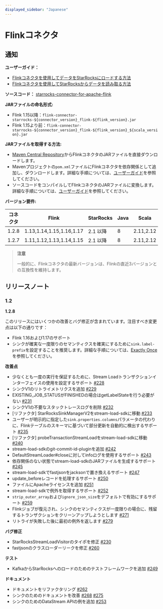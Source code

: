 ```yaml
---
displayed_sidebar: "Japanese"
---
```


# Flinkコネクタ

## **通知**

**ユーザーガイド：**

- [Flinkコネクタを使用してデータをStarRocksにロードする方法](../loading/Flink-connector-starrocks.md)
- [Flinkコネクタを使用してStarRocksからデータを読み取る方法](../unloading/Flink_connector.md)

**ソースコード：** [starrocks-connector-for-apache-flink](https://github.com/StarRocks/starrocks-connector-for-apache-flink)

**JARファイルの命名形式:**

- Flink 1.15以降：`flink-connector-starrocks-${connector_version}_flink-${flink_version}.jar`
- Flink 1.15より前：`flink-connector-starrocks-${connector_version}_flink-${flink_version}_${scala_version}.jar`

**JARファイルを取得する方法:**

- [Maven Central Repository](https://repo1.maven.org/maven2/com/starrocks)からFlinkコネクタのJARファイルを直接ダウンロードします。
- Mavenプロジェクトの`pom.xml`ファイルにFlinkコネクタを依存関係として追加し、ダウンロードします。詳細な手順については、[ユーザーガイド](../loading/Flink-connector-starrocks.md#obtain-flink-connector)を参照してください。
- ソースコードをコンパイルしてFlinkコネクタのJARファイルに変換します。詳細な手順については、[ユーザーガイド](../loading/Flink-connector-starrocks.md#obtain-flink-connector)を参照してください。

**バージョン要件:**

| コネクタ | Flink                    | StarRocks     | Java | Scala     |
| --------- | ------------------------ | ------------- | ---- | --------- |
| 1.2.8     | 1.13,1.14,1.15,1.16,1.17 | 2.1 以降      | 8    | 2.11,2.12 |
| 1.2.7     | 1.11,1.12,1.13,1.14,1.15 | 2.1 以降      | 8    | 2.11,2.12 |

> **注意**
>
> 一般的に、Flinkコネクタの最新バージョンは、Flinkの直近3バージョンとの互換性を維持します。

## **リリースノート**

### 1.2

**1.2.8**

このリリースにはいくつかの改善とバグ修正が含まれています。注目すべき変更点は以下の通りです：

- Flink 1.16および1.17のサポート
- シンクが確実な一度限りのセマンティクスを確実にするために`sink.label-prefix`を設定することを推奨します。詳細な手順については、[Exactly Once](../loading/Flink-connector-starrocks.md#exactly-once)を参照してください。

**改善点**

- 少なくとも一度の実行を保証するために、Stream Loadトランザクションインターフェイスの使用を設定するサポート [#228](https://github.com/StarRocks/starrocks-connector-for-apache-flink/pull/228)
- シンクV1のリトライメトリクスを追加 [#229](https://github.com/StarRocks/starrocks-connector-for-apache-flink/pull/229)
- EXISTING_JOB_STATUSがFINISHEDの場合はgetLabelStateを行う必要がない [#231](https://github.com/StarRocks/starrocks-connector-for-apache-flink/pull/231)
- シンクV1の不要なスタックトレースログを削除 [#232](https://github.com/StarRocks/starrocks-connector-for-apache-flink/pull/232)
- [リファクタ] StarRocksSinkManagerV2をstream-load-sdkに移動 [#233](https://github.com/StarRocks/starrocks-connector-for-apache-flink/pull/233)
- ユーザーが明示的に指定した`sink.properties.columns`パラメータの代わりに、Flinkテーブルのスキーマに基づいて部分更新を自動的に検出するサポート [#235](https://github.com/StarRocks/starrocks-connector-for-apache-flink/pull/235)
- [リファクタ] probeTransactionStreamLoadをstream-load-sdkに移動 [#240](https://github.com/StarRocks/starrocks-connector-for-apache-flink/pull/240)
- stream-load-sdkのgit-commit-id-pluginを追加 [#242](https://github.com/StarRocks/starrocks-connector-for-apache-flink/pull/242)
- DefaultStreamLoader#closeに対してinfoログを使用するサポート [#243](https://github.com/StarRocks/starrocks-connector-for-apache-flink/pull/243)
- 依存関係のない状態でstream-load-sdkのJARファイルを生成するサポート [#245](https://github.com/StarRocks/starrocks-connector-for-apache-flink/pull/245)
- stream-load-sdkでfastjsonをjacksonで置き換えるサポート [#247](https://github.com/StarRocks/starrocks-connector-for-apache-flink/pull/247)
- update_beforeレコードを処理するサポート [#250](https://github.com/StarRocks/starrocks-connector-for-apache-flink/pull/250)
- ファイルにApacheライセンスを追加 [#251](https://github.com/StarRocks/starrocks-connector-for-apache-flink/pull/251)
- stream-load-sdkで例外を取得するサポート [#252](https://github.com/StarRocks/starrocks-connector-for-apache-flink/pull/252)
- `strip_outer_array`および`ignore_json_size`をデフォルトで有効にするサポート [#259](https://github.com/StarRocks/starrocks-connector-for-apache-flink/pull/259)
- Flinkジョブが復元され、シンクのセマンティクスが一度限りの場合に、残留するトランザクションをクリーンアップしようとします [#271](https://github.com/StarRocks/starrocks-connector-for-apache-flink/pull/271)
- リトライが失敗した後に最初の例外を返します [#279](https://github.com/StarRocks/starrocks-connector-for-apache-flink/pull/279)

**バグ修正**

- StarRocksStreamLoadVisitorのタイポを修正 [#230](https://github.com/StarRocks/starrocks-connector-for-apache-flink/pull/230)
- fastjsonのクラスローダーリークを修正 [#260](https://github.com/StarRocks/starrocks-connector-for-apache-flink/pull/260)

**テスト**

- KafkaからStarRocksへのロードのためのテストフレームワークを追加 [#249](https://github.com/StarRocks/starrocks-connector-for-apache-flink/pull/249)

**ドキュメント**

- ドキュメントをリファクタリング [#262](https://github.com/StarRocks/starrocks-connector-for-apache-flink/pull/262)
- シンクのためのドキュメントを改善 [#268](https://github.com/StarRocks/starrocks-connector-for-apache-flink/pull/268) [#275](https://github.com/StarRocks/starrocks-connector-for-apache-flink/pull/275)
- シンクのためのDataStream APIの例を追加 [#253](https://github.com/StarRocks/starrocks-connector-for-apache-flink/pull/253)
